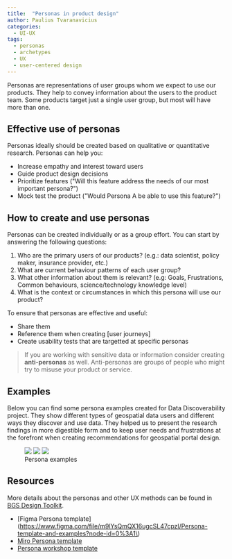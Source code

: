 ```yaml
---
title:  "Personas in product design"
author: Paulius Tvaranavicius
categories:
  - UI-UX
tags:
  - personas
  - archetypes
  - UX
  - user-centered design
---
```


Personas are representations of user groups whom we expect to use our products. They help to convey information about the users to the product team. Some products target just a single user group, but most will have more than one.

## Effective use of personas

Personas ideally should be created based on qualitative or quantitative research. Personas can help you:

* Increase empathy and interest toward users
* Guide product design decisions
* Prioritize features ("Will this feature address the needs of our most important persona?")
* Mock test the product ("Would Persona A be able to use this feature?")

## How to create and use personas

Personas can be created individually or as a group effort. You can start by answering the following questions:

1. Who are the primary users of our products? (e.g.: data scientist, policy maker, insurance provider, etc.)
2. What are current behaviour patterns of each user group?
3. What other information about them is relevant? (e.g: Goals, Frustrations, Common behaviours, science/technology knowledge level)
4. What is the context or circumstances in which this persona will use our product?

To ensure that personas are effective and useful:
* Share them
* Reference them when creating [user journeys]
* Create usability tests that are targetted at specific personas

> If you are working with sensitive data or information consider creating **anti-personas** as well. Anti-personas are groups of people who might try to misuse your product or service.

## Examples

Below you can find some persona examples created for Data Discoverability project. They show different types of geospatial data users and different ways they discover and use data. They helped us to present the research findings in more digestible form and to keep user needs and frustrations at the forefront  when creating recommendations for geospatial portal design.

<figure class="third">
    <a href="../../assets/images/2021-08-11-personas/persona-solution-innovator.png"><img src="../../assets/images/2021-08-11-personas/persona-solution-innovator.png"></a>
    <a href="../../assets/images/2021-08-11-personas/persona-spatial.png"><img src="../../assets/images/2021-08-11-personas/persona-spatial.png"></a>
    <a href="../../assets/images/2021-08-11-personas/persona-strategic-lead.png"><img src="../../assets/images/2021-08-11-personas/persona-strategic-lead.png"></a>
    <figcaption>Persona examples</figcaption>
</figure>

## Resources

More details about the personas and other UX methods can be found in [BGS Design Toolkit](http://digital-planning.glpages.ad.nerc.ac.uk/design-toolkit/docs/32-persona-templates/).

* [Figma Persona template](https://www.figma.com/file/m9lYsQmQX16ugcSL47cpzl/Persona-template-and-examples?node-id=0%3A1\)
* [Miro Persona template](https://miro.com/app/board/o9J_l2vzPNs=/)
* [Persona workshop template](https://miro.com/app/board/o9J_l2uIqjs=/)